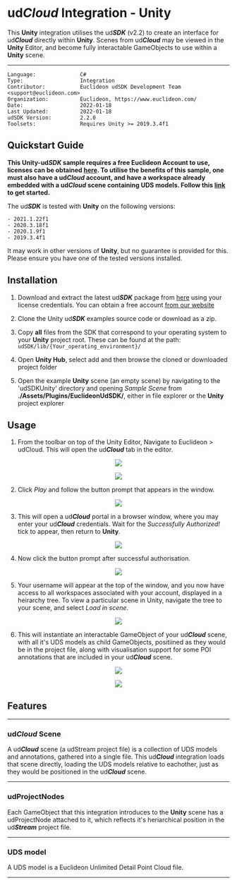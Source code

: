 # ud***Cloud*** Integration - **Unity**


This **Unity** integration utilises the ud***SDK*** (v2.2) to create an interface for ud***Cloud*** directly within **Unity**. Scenes from ud***Cloud*** may be viewed in the **Unity** Editor, and become fully interactable GameObjects to use within a **Unity** scene. 

---

```
Language:              C#
Type:                  Integration
Contributor:           Euclideon udSDK Development Team <support@euclideon.com>
Organization:          Euclideon, https://www.euclideon.com/
Date:                  2022-01-18
Last Updated:          2022-01-18
udSDK Version:         2.2.0
Toolsets:              Requires Unity >= 2019.3.4f1
```

## **Quickstart Guide**

**This Unity-ud*SDK* sample requires a free Euclideon Account to use, licenses can be obtained [here](https://www.euclideon.com/udsdk/). To utilise the benefits of this sample, one must also have a ud*Cloud* account, and have a workspace already embedded with a ud*Cloud* scene containing UDS models. Follow this [link](https://www.euclideon.com/udCloud/) to get started.**

The ud***SDK*** is tested with **Unity** on the following versions:
```
- 2021.1.22f1
- 2020.3.18f1
- 2020.1.9f1
- 2019.3.4f1
```
It may work in other versions of **Unity**, but no guarantee is provided for this. Please ensure you have one of the tested versions installed.

## **Installation**
1. Download and extract the latest ud***SDK*** package from [here](https://udstream.euclideon.com) using your license credentials. You can obtain a free account [from our website](https://www.euclideon.com/free-development-resources/) 

2. Clone the Unity ud***SDK*** examples source code or download as a zip.

3. Copy **all** files from the SDK that correspond to your operating system to your **Unity** project root. These can be found at the path: `udSDK/lib/{Your_operating_environment}/`

4. Open **Unity Hub**, select add and then browse the cloned or downloaded project folder

5. Open the example **Unity** scene (an empty scene) by navigating to the 'udSDKUnity' directory and opening *Sample Scene* from **./Assets/Plugins/EuclideonUdSDK/**, either in file explorer or the **Unity** project explorer

## **Usage**

1. From the toolbar on top of the Unity Editor, Navigate to Euclideon > udCloud. This will open the ud***Cloud*** tab in the editor.

<p align="center">
<img src="./docs/step_0.png"
</p>

<p align="center">
<img src="./docs/step_1.png"
</p>

2. Click *Play* and follow the button prompt that appears in the window.

<p align="center">
<img src="./docs/step_2.png"
</p>

3. This will open a ud***Cloud*** portal in a browser window, where you may enter your ud***Cloud*** credentials. Wait for the *Successfully Authorized!* tick to appear, then return to **Unity**.

<p align="center">
<img src="./docs/step_3.1.png"
</p>

4. Now click the button prompt after successful authorisation.

<p align="center">
<img src="./docs/step_3.png"
</p>

5. Your username will appear at the top of the window, and you now have access to all workspaces associated with your account, displayed in a heirarchy tree. To view a particular scene in Unity, navigate the tree to your scene, and select *Load in scene*.

<p align="center">
<img src="./docs/step_5.png"
</p>

6. This will instantiate an interactable GameObject of your ud***Cloud*** scene, with all it's UDS models as child GameObjects, positiined as they would be in the project file, along with visualisation support for some POI annotations that are included in your ud***Cloud*** scene.

<p align="center">
<img src="./docs/step_6.png"
</p>

<p align="center">
<img src="./docs/step_7.png"
</p>

## **Features**
---
### ud***Cloud*** Scene

A ud***Cloud*** scene (a udStream project file) is a collection of UDS models and annotations, gathered into a single file. This ud***Cloud*** integration loads that scene directly, loading the UDS models relative to eachother, just as they would be positioned in the ud***Cloud*** scene.

---
### udProjectNodes

Each GameObject that this integration introduces to the **Unity** scene has a udProjectNode attached to it, which reflects it's heriarchical position in the ud***Stream*** project file.

---

### UDS model

A UDS model is a Euclideon Unlimited Detail Point Cloud file.

----